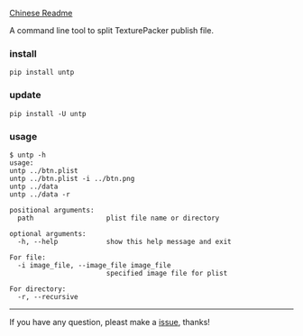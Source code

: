[Chinese Readme](http://blog.justbilt.com/2016/10/29/untp-2/)

A command line tool to split TexturePacker publish file.

### install

`pip install untp`

### update

`pip install -U untp`

### usage
```
$ untp -h
usage:
untp ../btn.plist
untp ../btn.plist -i ../btn.png
untp ../data
untp ../data -r

positional arguments:
  path                  plist file name or directory

optional arguments:
  -h, --help            show this help message and exit

For file:
  -i image_file, --image_file image_file
                        specified image file for plist

For directory:
  -r, --recursive
```


---

If you have any question, pleast make a [issue](https://github.com/justbilt/untp/issues), thanks!

